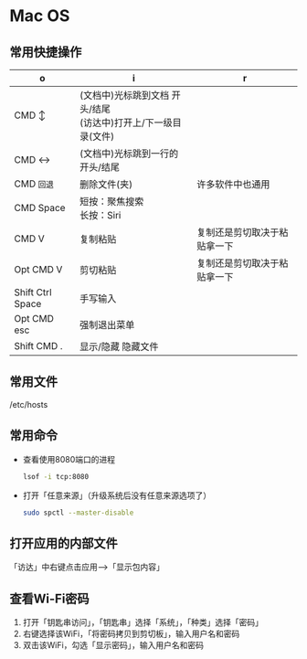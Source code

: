 # Mac OS

## 常用快捷操作

o | i | r
-|-|-
CMD ↕ | (文档中)光标跳到文档 开头/结尾<br>(访达中)打开上/下一级目录(文件)
CMD ↔ | (文档中)光标跳到一行的 开头/结尾
CMD `回退` | 删除文件(夹) | 许多软件中也通用
CMD Space | 短按：聚焦搜索<br>长按：Siri
CMD V | 复制粘贴 | 复制还是剪切取决于粘贴拿一下
Opt CMD V | 剪切粘贴 | 复制还是剪切取决于粘贴拿一下
Shift Ctrl Space | 手写输入
Opt CMD esc | 强制退出菜单
Shift CMD . | 显示/隐藏 隐藏文件

## 常用文件

/etc/hosts

## 常用命令

- 查看使用8080端口的进程
    ```sh
    lsof -i tcp:8080
    ```
- 打开「任意来源」（升级系统后没有任意来源选项了）
    ```sh
    sudo spctl --master-disable
    ```

## 打开应用的内部文件

「访达」中右键点击应用-->「显示包内容」

## 查看Wi-Fi密码

1. 打开「钥匙串访问」，「钥匙串」选择「系统」，「种类」选择「密码」
2. 右键选择该WiFi，「将密码拷贝到剪切板」，输入用户名和密码
3. 双击该WiFi，勾选「显示密码」，输入用户名和密码
